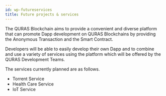 ```yaml
---
id: wp-futureservices
title: Future projects & services
---
```


<p>The QURAS Blockchain aims to provide a convenient and diverse platform that can promote Dapp development on QURAS Blockchains by providing the Anonymous Transaction and the Smart Contract.</p>
<p>Developers will be able to easily develop their own Dapp and to combine and use a variety of services using the platform which will be offered by the QURAS Development Teams.</p>
<p>The services currently planned are as follows.</p>

  -	Torrent Service
  -	Health Care Service
  -	IoT Service

